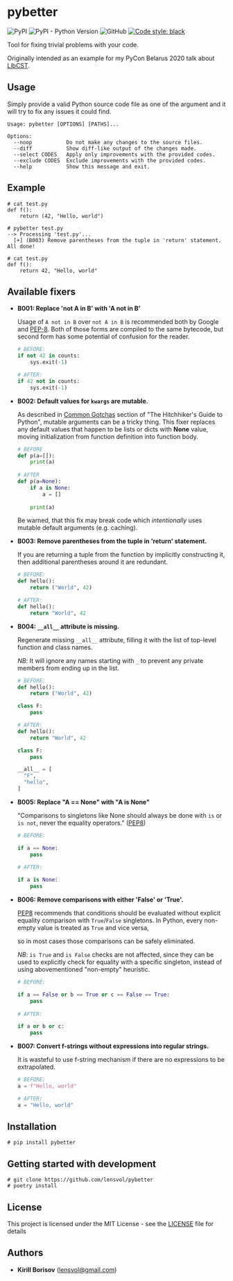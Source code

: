 # pybetter
![PyPI](https://img.shields.io/pypi/v/pybetter) 
![PyPI - Python Version](https://img.shields.io/pypi/pyversions/pybetter)
![GitHub](https://img.shields.io/github/license/lensvol/pybetter)
[![Code style: black](https://img.shields.io/badge/code%20style-black-000000.svg)](https://github.com/psf/black)

Tool for fixing trivial problems with your code.

Originally intended as an example for my PyCon Belarus 2020 talk about [LibCST](https://github.com/Instagram/LibCST).

## Usage

Simply provide a valid Python source code file as one of the argument and it will try to fix any issues it could find.

```
Usage: pybetter [OPTIONS] [PATHS]...

Options:
  --noop           Do not make any changes to the source files.
  --diff           Show diff-like output of the changes made.
  --select CODES   Apply only improvements with the provided codes.
  --exclude CODES  Exclude improvements with the provided codes.
  --help           Show this message and exit.
```



## Example

```shell
# cat test.py
def f():
    return (42, "Hello, world")

# pybetter test.py
--> Processing 'test.py'...
  [+] (B003) Remove parentheses from the tuple in 'return' statement.
All done!

# cat test.py
def f():
    return 42, "Hello, world"

```



## Available fixers

* **B001: Replace 'not A in B' with 'A not in B'**

  Usage of `A not in B` over `not A in B` is recommended both by Google and [PEP-8](https://www.python.org/dev/peps/pep-0008/#programming-recommendations). Both of those forms are compiled to the same bytecode, but second form has some potential of confusion for the reader. 

  ```python
  # BEFORE:
  if not 42 in counts:
      sys.exit(-1)
  
  # AFTER:
  if 42 not in counts:
      sys.exit(-1)
  ```

  

* **B002: Default values for `kwargs` are mutable.**

  As described in [Common Gotchas](https://docs.python-guide.org/writing/gotchas/#mutable-default-arguments) section of "The Hitchhiker's Guide to Python", mutable arguments can be a tricky thing. This fixer replaces any default values that happen to be lists or dicts with **None** value, moving initialization from function definition into function body.

  ```python
  # BEFORE
  def p(a=[]):
      print(a)
    
  # AFTER
  def p(a=None):
      if a is None:
          a = []
      
      print(a)
  ```

  Be warned, that this fix may break code which *intentionally* uses mutable default arguments (e.g. caching).

* **B003: Remove parentheses from the tuple in 'return' statement.**

  If you are returning a tuple from the function by implicitly constructing it, then additional parentheses around it are redundant.

  ```python
  # BEFORE:
  def hello():
      return ("World", 42)
  
  # AFTER:
  def hello():
      return "World", 42
  ```

* **B004: `__all__` attribute is missing.**

  Regenerate missing `__all__` attribute, filling it with the list of top-level function and class names.

  *NB*: It will ignore any names starting with `_` to prevent any private members from ending up in the list.
  
  ```python
  # BEFORE:
  def hello():
      return ("World", 42)
  
  class F:
      pass
  
  # AFTER:
  def hello():
      return "World", 42
  
  class F:
      pass
  
  __all__ = [
    "F",
    "hello",
  ]
  ```
  
* **B005: Replace "A == None" with "A is None"**

  "Comparisons to singletons like None should always be done with `is` or `is not`, never the equality operators." ([PEP8](https://www.python.org/dev/peps/pep-0008/))

  ```python
  # BEFORE:
  
  if a == None:
      pass
    
  # AFTER:
  
  if a is None:
      pass
  ```
  
* **B006: Remove comparisons with either 'False' or 'True'.**

  [PEP8](https://www.python.org/dev/peps/pep-0008/) recommends that conditions should be evaluated without explicit equality comparison with `True`/`False` singletons. In Python, every non-empty value is treated as `True` and vice versa,

  so in most cases those comparisons can be safely eliminated.

  *NB*: `is True` and `is False` checks are not affected, since they can be used to explicitly check for equality with a specific singleton, instead of using abovementioned "non-empty" heuristic.

  ```python
  # BEFORE:
  
  if a == False or b == True or c == False == True:
      pass
    
  # AFTER:
  
  if a or b or c:
      pass
  
  ```
  
* **B007: Convert f-strings without expressions into regular strings.**

  It is wasteful to use f-string mechanism if there are no expressions to be extrapolated. 

  ```python
  # BEFORE:
  a = f"Hello, world"
  
  # AFTER:
  a = "Hello, world"
  ```

## Installation

```shell script
# pip install pybetter
```

## Getting started with development

```shell script
# git clone https://github.com/lensvol/pybetter
# poetry install
```

## License

This project is licensed under the MIT License - see the [LICENSE](LICENSE) file for details

## Authors

* **Kirill Borisov** ([lensvol@gmail.com](mailto:lensvol@gmail.com))
